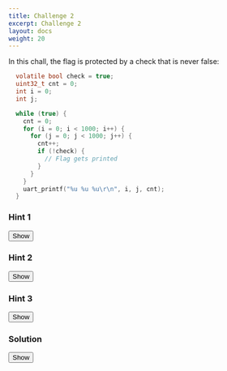 ```yaml
---
title: Challenge 2
excerpt: Challenge 2
layout: docs
weight: 20
---
```


In this chall, the flag is protected by a check that is never false:

```c
  volatile bool check = true;
  uint32_t cnt = 0;
  int i = 0;
  int j;

  while (true) {
    cnt = 0;
    for (i = 0; i < 1000; i++) {
      for (j = 0; j < 1000; j++) {
        cnt++;
        if (!check) {
          // Flag gets printed
        }
      }
    }
    uart_printf("%u %u %u\r\n", i, j, cnt);
  }
```


<div class="note">
<h3>Hint 1</h3>
<button id="show-btn1" onclick="document.getElementById('show-btn1').style.display='none';document.getElementById('hint1').style.display='block';">Show</button>
<p id="hint1" style="display:none">
There is no software vulnerability, as clearly the check can never be true.
</p>
</div>

<div class="note">
<h3>Hint 2</h3>
<button id="show-btn2" onclick="document.getElementById('show-btn2').style.display='none';document.getElementById('hint2').style.display='block';">Show</button>
<p id="hint2" style="display:none">
Voltage glitching can inject faults such as skipping instructions or corrupting computations.
</p>
</div>

<div class="note">
<h3>Hint 3</h3>
<button id="show-btn3" onclick="document.getElementById('show-btn3').style.display='none';document.getElementById('hint3').style.display='block';">Show</button>
<p id="hint3" style="display:none">
A good way to find the right glitch duration to corrupt your target is to start with a very long duration that resets (crashes) the target, and then decrease it until right below where resets occur. This is where maximum disruption without crashing happens.
</p>
</div>

<div class="important">
<h3>Solution</h3>
<button id="show-btn-sol" onclick="document.getElementById('show-btn-sol').style.display='none';document.getElementById('solution-content').style.display='block';">Show</button>
<span id="solution-content" style="display:none">
<p>By glitching the target board's VCC with the correct duration, register values can be corrupted and instructions can be skipped, causing the conditional check to get corrupted and the flag to be printed.</p>

<p>
<ul>
<li>Connect the glitcher's GND (next to the glitch source) to GND on the target (e.g. the middle pin of the 3-pin SWD header).</li>
<li>Connect the glitcher's glitch source pin to the targets VCC header (either of the two VCC pins on the target are fine).</li>
<li>Find the smallest glitch duration that triggers a complete reset of the target board, using e.g. `python3 -c "from scope import Scope;s=Scope();s.glitch.repeat=92;s.trigger()"` (s.glitch.repeat is the number of 8.3ns clock cycles to keep the glitch asserted).</li>
<li>Start the challenge by holding the chall2 button, and slowly walk down the glitch duration such that the target does not reset, but `i`, `j`, and `cnt` do get corrupted. Running the challenge long enough with these corruptions results in getting the flag:</li>
<img src="../images/1.png">
</ul>
</p>

<p>
Note: if corruption does occur, but the flag doesn't get printed, try stopping the glitch, power cycling the target board, run chall1, and start glitching again.
</p>
</span>
</div>

